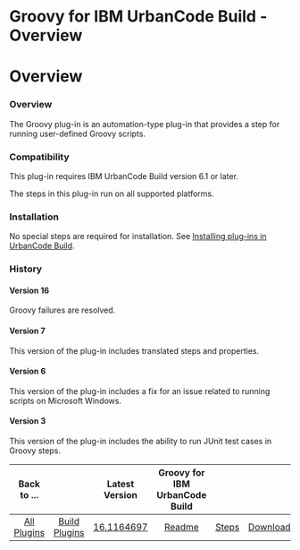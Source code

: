 
Groovy for IBM UrbanCode Build - Overview
=========================================

# Overview


### Overview




The Groovy plug-in is an automation-type plug-in that provides a step for running user-defined Groovy scripts.

### Compatibility

This plug-in requires IBM UrbanCode Build version 6.1 or later.

The steps in this plug-in run on all supported platforms.

### Installation

No special steps are required for installation. See [Installing plug-ins in UrbanCode Build](http://www-01.ibm.com/support/knowledgecenter/#!/SS8NMD_6.1.2/com.ibm.ucbuild.doc/topics/plugin_ch.html "Installing plug-ins in UrbanCode Build").

### History

#### Version 16

Groovy failures are resolved.

#### Version 7

This version of the plug-in includes translated steps and properties.

#### Version 6

This version of the plug-in includes a fix for an issue related to running scripts on Microsoft Windows.

#### Version 3

This version of the plug-in includes the ability to run JUnit test cases in Groovy steps.


|Back to ...||Latest Version|Groovy for IBM UrbanCode Build |||
| :---: | :---: | :---: | :---: | :---: | :---: |
|[All Plugins](../../index.md)|[Build Plugins](../README.md)|[16.1164697](https://raw.githubusercontent.com/UrbanCode/IBM-UCB-PLUGINS/main/files/Groovy/Groovy-16.1164697.zip)|[Readme](README.md)|[Steps](steps.md)|[Downloads](downloads.md)|
